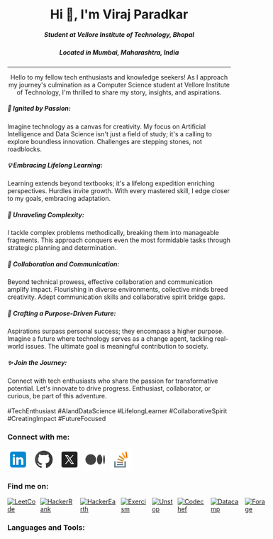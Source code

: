 <h1  align="center">Hi 👋, I'm Viraj Paradkar</h1>

<h5  align="center">Student at Vellore Institute of Technology, Bhopal</h3>
<h5  align="center">Located in Mumbai, Maharashtra, India </h3>

---

<p align="center">
Hello to my fellow tech enthusiasts and knowledge seekers! As I approach my journey's culmination as a Computer Science student at Vellore Institute of Technology, I'm thrilled to share my story, insights, and aspirations.

<h5>🌟 Ignited by Passion:</h5>
Imagine technology as a canvas for creativity. My focus on Artificial Intelligence and Data Science isn't just a field of study; it's a calling to explore boundless innovation. Challenges are stepping stones, not roadblocks.

<h5>💡 Embracing Lifelong Learning:</h5>
Learning extends beyond textbooks; it's a lifelong expedition enriching perspectives. Hurdles invite growth. With every mastered skill, I edge closer to my goals, embracing adaptation.

<h5>🧩 Unraveling Complexity:</h5>
I tackle complex problems methodically, breaking them into manageable fragments. This approach conquers even the most formidable tasks through strategic planning and determination.

<h5>🤝 Collaboration and Communication:</h5>
Beyond technical prowess, effective collaboration and communication amplify impact. Flourishing in diverse environments, collective minds breed creativity. Adept communication skills and collaborative spirit bridge gaps.

<h5>🚀 Crafting a Purpose-Driven Future:</h5>
Aspirations surpass personal success; they encompass a higher purpose. Imagine a future where technology serves as a change agent, tackling real-world issues. The ultimate goal is meaningful contribution to society.

<h5>✨ Join the Journey:</h5>
Connect with tech enthusiasts who share the passion for transformative potential. Let's innovate to drive progress. Enthusiast, collaborator, or curious, be part of this adventure.

<br>
<br>
<h9>#TechEnthusiast #AIandDataScience #LifelongLearner #CollaborativeSpirit #CreatingImpact #FutureFocused</h9>

<p>

<h3  align="left">Connect with me:</h3>

<div style="display: flex;">
    <a href="" target="_blank" style="padding-right:10px">
        <img src="/assets/socials/linkedin.png" alt="LinkedIn">
    </a>
    <a href="" target="_blank" style="padding-right:10px">
        <img src="/assets/socials/github.png" alt="Github">
    </a>
    <a href="" target="_blank" style="padding-right:10px">
        <img src="/assets/socials/twitter.png" alt="Twitter">
    </a>
    <a href="" target="_blank" style="padding-right:10px">
        <img src="/assets/socials/medium.png" alt="Medium">
    </a>
    <a href="" target="_blank" style="padding-right:10px">
        <img src="/assets/socials/stack-overflow.png" alt="Stack Overflow">
    </a>
</div>

<h3  align="left">Find me on:</h3>

<div style="display: flex;">
    <a href="" target="_blank" style="padding-right:10px">
        <img src="/assets/socials/.png" alt="LeetCode">
    </a>
    <a href="" target="_blank" style="padding-right:10px">
        <img src="/assets/socials/.png" alt="HackerRank">
    </a>
    <a href="" target="_blank" style="padding-right:10px">
        <img src="/assets/socials/.png" alt="HackerEarth">
    </a>
    <a href="" target="_blank" style="padding-right:10px">
        <img src="/assets/socials/.png" alt="Exercism">
    </a>
    <a href="" target="_blank" style="padding-right:10px">
        <img src="/assets/socials/.png" alt="Unstop">
    </a>
    <a href="" target="_blank" style="padding-right:10px">
        <img src="/assets/socials/.png" alt="Codechef">
    </a>
    <a href="" target="_blank" style="padding-right:10px">
        <img src="/assets/socials/.png" alt="Datacamp">
    </a>
    <a href="" target="_blank" style="padding-right:10px">
        <img src="/assets/socials/.png" alt="Forage">
    </a>
    <a href="" target="_blank" style="padding-right:10px">
        <img src="/assets/socials/.png" alt="">
    </a>
</div>

<h3  align="left">Languages and Tools:</h3>

<div style="display: flex;">
    <a href="" target="_blank" style="padding-right:10px">
        <img src="/assets/languages/.png" alt="">
    </a>
</div>